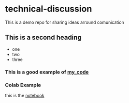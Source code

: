 # technical-discussion
This is a demo repo for sharing ideas arround comunication

## This is a second heading

* one
* two
* three

### This is a good example of [my_code](https://gist.github.com/vuonghongphong95/42efd80d35f245690dcae50a63f4799c)

### Colab Example

this is the [notebook](https://github.com/vuonghongphong95/technical-discussion/blob/d23aea330d7d7cd712ad67f77ca5a7f2eae16a1c/technical_docs.ipynb)
